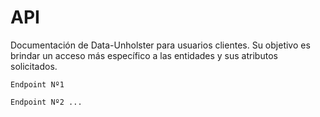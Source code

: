 # API

Documentación de Data-Unholster para usuarios clientes.
Su objetivo es brindar un acceso más específico a las entidades y sus atributos solicitados.


`Endpoint Nº1`

`Endpoint Nº2 ...`